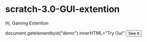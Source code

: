 # scratch-3.0-GUI-extention
<p id="demo">Hi, Gaming Extention</p>
document.getelementbyid("demo").innerHTML="Try Out"
<button type="button"
onclick="document.getelementbyid("demo").innerHTML="Try Out">
See It</button>
